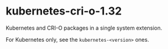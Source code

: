 # kubernetes-cri-o-1.32

Kubernetes and CRI-O packages in a single system extension.

For Kubernetes only, see the `kubernetes-<version>` ones.
